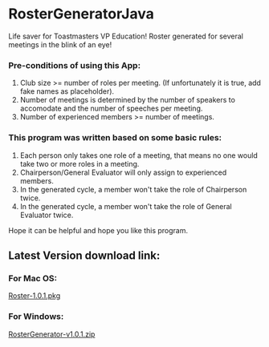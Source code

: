 # RosterGeneratorJava
Life saver for Toastmasters VP Education! Roster generated for several meetings in the blink of an eye!

### Pre-conditions of using this App:

1. Club size >= number of roles per meeting. (If unfortunately it is true, add fake names as placeholder).
2. Number of meetings is determined by the number of speakers to accomodate and the number of speeches per meeting.
3. Number of experienced members >= number of meetings.

### This program was written based on some basic rules:
1. Each person only takes one role of a meeting, that means no one would take two or more roles in a meeting.
2. Chairperson/General Evaluator will only assign to experienced members.
3. In the generated cycle, a member won't take the role of Chairperson twice.
4. In the generated cycle, a member won't take the role of General Evaluator twice.

Hope it can be helpful and hope you like this program.


## Latest Version download link:
### For Mac OS:

[Roster-1.0.1.pkg](https://drive.google.com/file/d/1BjQmBhtdhdwO-j7p_07BnuCdwGZ-cgfe/view?usp=sharing)

### For Windows:

[RosterGenerator-v1.0.1.zip](https://drive.google.com/file/d/1HlojaLBEcC_FxHvhaAxgbnaPVYPZxzDy/view?usp=sharing)
